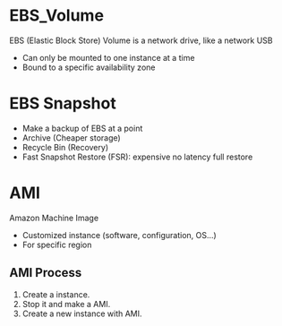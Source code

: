 # EBS_Volume
EBS (Elastic Block Store) Volume is a network drive, like a network USB
-  Can only be mounted to one instance at a time
-  Bound to a specific availability zone

# EBS Snapshot
- Make a backup of EBS at a point
- Archive (Cheaper storage)
- Recycle Bin (Recovery)
- Fast Snapshot Restore (FSR): expensive no latency full restore

# AMI
Amazon Machine Image
- Customized instance (software, configuration, OS...)
- For specific region
## AMI Process
1. Create a instance.  
2. Stop it and make a AMI.
3. Create a new instance with AMI.

